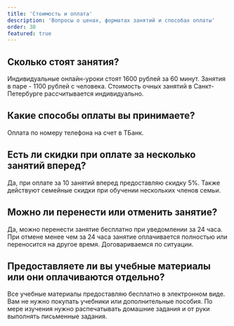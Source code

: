 ```yaml
---
title: 'Стоимость и оплата'
description: 'Вопросы о ценах, форматах занятий и способах оплаты'
order: 30
featured: true
---
```


## Сколько стоят занятия?

Индивидуальные онлайн-уроки стоят 1600 рублей за 60 минут. Занятия в паре - 1100 рублей с человека. Стоимость очных занятий в Санкт-Петербурге рассчитывается индивидуально.

## Какие способы оплаты вы принимаете?

Оплата по номеру телефона на счет в TБанк.

## Есть ли скидки при оплате за несколько занятий вперед?

Да, при оплате за 10 занятий вперед предоставляю скидку 5%. Также действуют семейные скидки при обучении нескольких членов семьи.

## Можно ли перенести или отменить занятие?

Да, можно перенести занятие бесплатно при уведомлении за 24 часа. При отмене менее чем за 24 часа занятие оплачивается полностью или переносится на другое время. Договариваемся по ситуации.

## Предоставляете ли вы учебные материалы или они оплачиваются отдельно?

Все учебные материалы предоставляю бесплатно в электронном виде. Вам не нужно покупать учебники или дополнительные пособия. По мере изучения нужно распечатывать домашние задания и от руки выполнять письменные задания.
